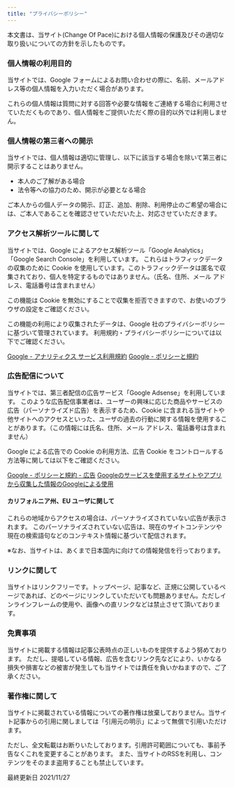 ```yaml
---
title: "プライバシーポリシー"
---
```


本文書は、当サイト(Change Of Pace)における個人情報の保護及びその適切な取り扱いについての方針を示したものです。

### 個人情報の利用目的
当サイトでは、Google フォームによるお問い合わせの際に、名前、メールアドレス等の個人情報を入力いただく場合があります。

これらの個人情報は質問に対する回答や必要な情報をご連絡する場合に利用させていただくものであり、個人情報をご提供いただく際の目的以外では利用しません。

### 個人情報の第三者への開示
当サイトでは、個人情報は適切に管理し、以下に該当する場合を除いて第三者に開示することはありません。

- 本人のご了解がある場合
- 法令等への協力のため、開示が必要となる場合

ご本人からの個人データの開示、訂正、追加、削除、利用停止のご希望の場合には、ご本人であることを確認させていただいた上、対応させていただきます。

### アクセス解析ツールに関して
当サイトでは、Google によるアクセス解析ツール「Google Analytics」「Google Search Console」を利用しています。
これらはトラフィックデータの収集のために Cookie を使用しています。このトラフィックデータは匿名で収集されており、個人を特定するものではありません。（氏名、住所、メール アドレス、電話番号は含まれません）

この機能は Cookie を無効にすることで収集を拒否できますので、お使いのブラウザの設定をご確認ください。

この機能の利用により収集されたデータは、Google 社のプライバシーポリシーに基づいて管理されています。
利用規約・プライバシーポリシーについては以下でご確認ください。

[Google - アナリティクス サービス利用規約](https://www.google.co.jp/analytics/terms/jp.html)
[Google - ポリシーと規約](https://policies.google.com/)

### 広告配信について
当サイトでは、第三者配信の広告サービス「Google Adsense」を利用しています。
このような広告配信事業者は、ユーザーの興味に応じた商品やサービスの広告（パーソナライズド広告）を表示するため、Cookie に含まれる当サイトや他サイトへのアクセスといった、ユーザの過去の行動に関する情報を使用することがあります。（この情報には氏名、住所、メール アドレス、電話番号は含まれません）

Google による広告での Cookie の利用方法、広告 Cookie をコントロールする方法等に関しては以下をご確認ください。

[Google - ポリシーと規約 - 広告](https://policies.google.com/technologies/ads?hl=ja)
[Googleのサービスを使用するサイトやアプリから収集した情報のGoogleによる使用](https://policies.google.com/technologies/partner-sites)

#### カリフォルニア州、EU ユーザに関して
これらの地域からアクセスの場合は、パーソナライズされていない広告が表示されます。
このパーソナライズされていない広告は、現在のサイトコンテンツや現在の検索語句などのコンテキスト情報に基づいて配信されます。

※なお、当サイトは、あくまで日本国内に向けての情報発信を行っております。

### リンクに関して
当サイトはリンクフリーです。トップページ、記事など、正規に公開しているページであれば、どのページにリンクしていただいても問題ありません。ただしインラインフレームの使用や、画像への直リンクなどは禁止させて頂いております。

### 免責事項
当サイトに掲載する情報は記事公表時点の正しいものを提供するよう努めております。
ただし、提唱している情報、広告を含むリンク先などにより、いかなる損失や損害などの被害が発生しても当サイトでは責任を負いかねますので、ご了承ください。

### 著作権に関して
当サイトに掲載されている情報についての著作権は放棄しておりません。当サイト記事からの引用に関しましては「引用元の明示」によって無償で引用いただけます。

ただし、全文転載はお断りいたしております。引用許可範囲についても、事前予告なくこれを変更することがあります。
また、当サイトのRSSを利用し、コンテンツをそのまま盗用することも禁止しています。

最終更新日 2021/11/27
